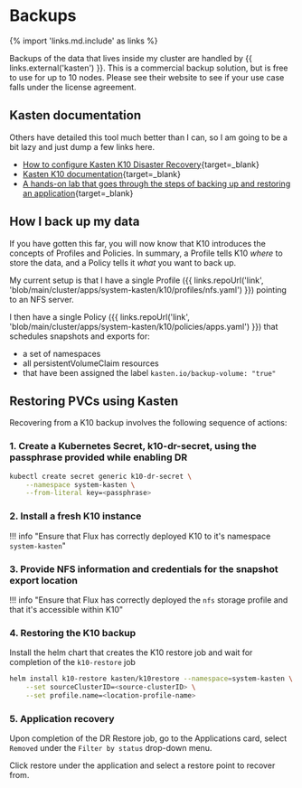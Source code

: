 # Backups

{% import 'links.md.include' as links %}

Backups of the data that lives inside my cluster are handled by {{ links.external('kasten') }}. This is a commercial backup solution, but is free to use for up to 10 nodes. Please see their website to see if your use case falls under the license agreement.

## Kasten documentation

Others have detailed this tool much better than I can, so I am going to be a bit lazy and just dump a few links here.

- [How to configure Kasten K10 Disaster Recovery](https://docs.kasten.io/latest/operating/dr.html){target=_blank}
- [Kasten K10 documentation](https://docs.kasten.io/latest/index.html){target=_blank}
- [A hands-on lab that goes through the steps of backing up and restoring an application](https://www.kasten.io/kubernetes-lab){target=_blank}

## How I back up my data

If you have gotten this far, you will now know that K10 introduces the concepts of Profiles and Policies. In summary, a Profile tells K10 _where_ to store the data, and a Policy tells it _what_ you want to back up.

My current setup is that I have a single Profile ({{ links.repoUrl('link', 'blob/main/cluster/apps/system-kasten/k10/profiles/nfs.yaml') }}) pointing to an NFS server.

I then have a single Policy ({{ links.repoUrl('link', 'blob/main/cluster/apps/system-kasten/k10/policies/apps.yaml') }}) that schedules snapshots and exports for:

- a set of namespaces
- all persistentVolumeClaim resources
- that have been assigned the label `kasten.io/backup-volume: "true"`

## Restoring PVCs using Kasten

Recovering from a K10 backup involves the following sequence of actions:

### 1. Create a Kubernetes Secret, k10-dr-secret, using the passphrase provided while enabling DR

```sh
kubectl create secret generic k10-dr-secret \
    --namespace system-kasten \
    --from-literal key=<passphrase>
```

### 2. Install a fresh K10 instance

!!! info "Ensure that Flux has correctly deployed K10 to it's namespace `system-kasten`"

### 3. Provide NFS information and credentials for the snapshot export location

!!! info "Ensure that Flux has correctly deployed the `nfs` storage profile and that it's accessible within K10"

### 4. Restoring the K10 backup

Install the helm chart that creates the K10 restore job and wait for completion of the `k10-restore` job

```sh
helm install k10-restore kasten/k10restore --namespace=system-kasten \
    --set sourceClusterID=<source-clusterID> \
    --set profile.name=<location-profile-name>
```

### 5. Application recovery

Upon completion of the DR Restore job, go to the Applications card, select `Removed` under the `Filter by status` drop-down menu.

Click restore under the application and select a restore point to recover from.
